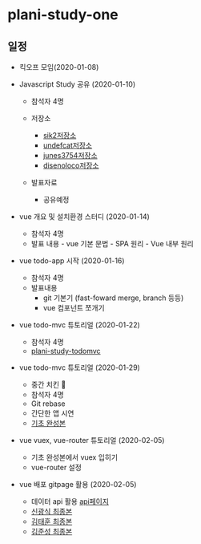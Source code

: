 # plani-study-one

## 일정

- 킥오프 모임(2020-01-08)

- Javascript Study 공유 (2020-01-10)
  - 참석자 4명
  - 저장소
    - [sik2저장소](https://github.com/devpang20/vue-sik2)
    - [undefcat저장소](https://github.com/undefcat/plani-vue)
    - [junes3754저장소](https://github.com/junes3754/vue_study)
    - [disenoloco저장소](https://github.com/disenoloco/vue-plani)
     
  - 발표자료
    - 공유예정

- vue 개요 및 설치환경 스터디 (2020-01-14)
	- 참석자 4명
	- 발표 내용
    		- vue 기본 문법
    		- SPA 원리
    		- Vue 내부 원리
    
- vue todo-app 시작 (2020-01-16)
	- 참석자 4명
	- 발표내용
		- git 기본기 (fast-foward merge, branch 등등) 
		- vue 컴포넌트 쪼개기

- vue todo-mvc 튜토리얼 (2020-01-22)
	- 참석자 4명
	- [plani-study-todomvc](https://github.com/undefcat/plani-study-todomvc)
	
- vue todo-mvc 튜토리얼 (2020-01-29)
	- 중간 치킨 🍗
	- 참석자 4명
	- Git rebase 
	- 간단한 앱 시연
	- [기초 완성본](https://github.com/devpang20/vue-sik2)

- vue vuex, vue-router 튜토리얼 (2020-02-05)
	- 기초 완성본에서 vuex 입히기
	- vue-router 설정
- vue 배포 gitpage 활용 (2020-02-05)
	- 데이터 api 활용 [api페이지](https://jsonplaceholder.typicode.com)
	- [신광식 최종본](https://devpang20.github.io/vue-sik2/)
	- [김태훈 최종본](https://undefcat.github.io/)
	- [김준성 최종본](https://junes3754.github.io/)
